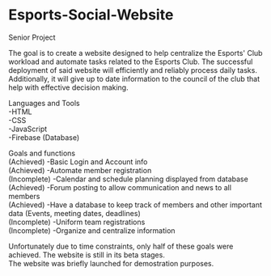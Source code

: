 # Esports-Social-Website

Senior Project

The goal is to create a website designed to help centralize the Esports' Club workload and automate tasks related to the Esports Club. The successful deployment of said website will efficiently and reliably process daily tasks. Additionally, it will give up to date information to the council of the club that help with effective decision making.


Languages and Tools  
-HTML  
-CSS  
-JavaScript  
-Firebase (Database)  

Goals and functions  
(Achieved)   -Basic Login and Account info    
(Achieved)   -Automate member registration    
(Incomplete) -Calendar and schedule planning displayed from database    
(Achieved)   -Forum posting to allow communication and news to all members    
(Achieved)   -Have a database to keep track of members and other important data (Events, meeting dates, deadlines)    
(Incomplete) -Uniform team registrations    
(Incomplete) -Organize and centralize information    

Unfortunately due to time constraints, only half of these goals were achieved. The website is still in its beta stages.  
The website was briefly launched for demostration purposes.
